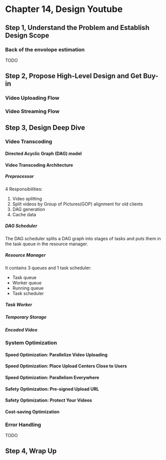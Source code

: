 # Chapter 14, Design Youtube

## Step 1, Understand the Problem and Establish Design Scope

### Back of the envolope estimation

TODO

## Step 2, Propose High-Level Design and Get Buy-in

### Video Uploading Flow

### Video Streaming Flow

## Step 3, Design Deep Dive

### Video Transcoding

#### Directed Acyclic Graph (DAG) model

#### Video Transcoding Architecture

##### Preprocessor

4 Responsibilities:

1. Video splitting
2. Split videos by Group of Pictures(GOP) alignment for old clients
3. DAG generation
4. Cache data

##### DAG Scheduler

The DAG scheduler splits a DAG graph into stages of tasks and puts them in the task queue in the resource manager.

##### Resource Manager

It contains 3 queues and 1 task scheduler:

- Task queue
- Worker queue
- Running queue
- Task scheduler

##### Task Worker

##### Temporary Storage

##### Encoded Video

### System Optimization

#### Speed Optimization: Parallelize Video Uploading

#### Speed Optimization: Place Upload Centers Close to Users

#### Speed Optimization: Parallelism Everywhere

#### Safety Optimization: Pre-signed Upload URL

#### Safety Optimization: Protect Your Videos

#### Cost-saving Optimization

### Error Handling

TODO

## Step 4, Wrap Up
